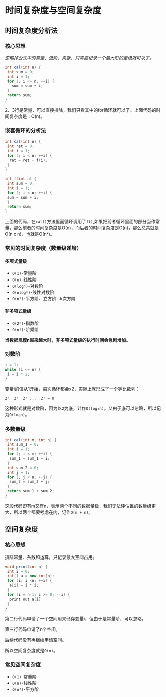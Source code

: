 # 时间复杂度与空间复杂度


<!--more-->

## 时间复杂度分析法

### 核心思想

*忽略掉公式中的常量、低阶、系数，只需要记录一个最大阶的量级就可以了。*

```java
int cal(int n) {
 int sum = 0;
 int i = 1;
 for (; i <= n; ++i) {
   sum = sum + i;
 }
 return sum;
}
```
2、3行是常量，可以直接排除，我们只看其中的for循环就可以了。上面代码的时间复杂度是：O(n)。

### 嵌套循环的分析法

```java
int cal(int n) {
 int ret = 0; 
 int i = 1;
 for (; i < n; ++i) {
  ret = ret + f(i);
 } 
} 
 
int f(int n) {
 int sum = 0;
 int i = 1;
 for (; i < n; ++i) {
 sum = sum + i;
 } 
 return sum;
}
```

上面的代码，在`cal()`方法里面循环调用了`f()`,如果把前者循环里面的部分当作常量，那么前者的时间复杂度是O(n)，而后者的时间复杂度是O(n)，那么总共就是O(n x n)，也就是O(n²)。

### 常见的时间复杂度（数量级递增）

#### 多项式量级

- `O(1)`-常量阶
- `O(n)`-线性阶
- `O(logⁿ)`-对数阶
- `O(nlogⁿ)`-线性对数阶
- `O(n²)`-平方阶、立方阶...k次方阶

#### 非多项式量级

- `O(2ⁿ)`-指数阶
- `O(n!)`-阶乘阶

**当数据规模n越来越大时，非多项式量级的执行时间会急剧增加。**

### 对数阶

```java
i = 1;
while (i <= n) {
 i = i * 2;
}
```

变量i的值从1开始，每次循环都会x2，实际上就形成了一个等比数列：

```
2⁰  2¹  2² ...  2ˣ = n
```

这种形式就是对数阶，因为以`2`为底，计作`O(log₂n)`。又由于底可以忽略，所以记为`O(logn)`。

### 多数量级

```java
int cal(int m, int n) {
 int sum_1 = 0;
 int i = 1;
 for (; i < m; ++i) {
  sum_1 = sum_1 + i;
 } 
 int sum_2 = 0;
 int j = 1;
 for (; j < n; ++j) {
  sum_2 = sum_2 + j;
 }
 return sum_1 + sum_2;
}
```

这段代码即有m又有n，表示两个不同的数据量级，我们无法评估谁的数量级更大，所以两个都要考虑在内，记作`O(m + n)`。

## 空间复杂度

### 核心思想

排除常量、系数和运算，只记录最大空间占用。

```java
void print(int n) {
 int i = 0;
 int[] a = new int[n];
 for (i; i <n; ++i) {
  a[i] = i * i;
 }
 for (i = n-1; i >= 0; --i) {
  print out a[i]
 }
}
```

第二行代码申请了一个空间用来储存变量i，但由于是常量阶，可以忽略。

第三行代码申请了n个空间。

后续代码没有再继续申请空间。

所以空间复杂度就是`O(n)`。

### 常见空间复杂度

- `O(1)`-常量阶
- `O(n)`-线性阶
- `O(n²)`-平方阶

